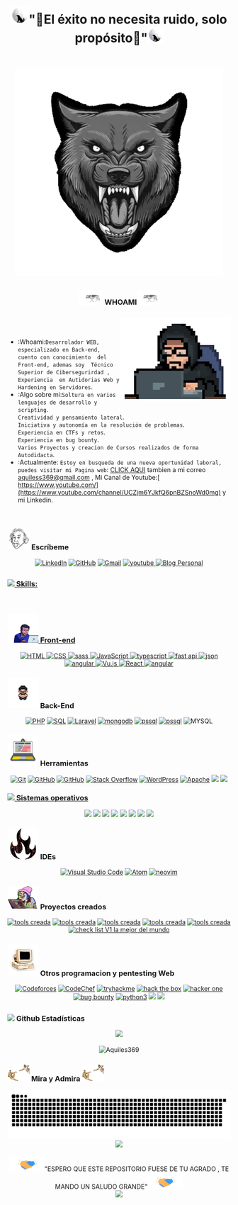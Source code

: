 <h1 align="center"><img height="40" src="https://github.com/Aquiles369/iconos/blob/main/img/lobo1.gif">"🔱El éxito no necesita ruido, solo propósito🔱"<img height="35" src="https://github.com/Aquiles369/iconos/blob/main/img/lobo1.gif"></h1>

<br>

<p align="center">
 <img  height="470rem" alt="GIF" src="https://github.com/Aquiles369/iconos/blob/main/img/lobooo.gif"/>
</p>

##

### <p align="center"> <picture> <img src="https://github.com/Aquiles369/iconos/blob/main/img/lobo2.gif" width="50px"/></picture>&nbsp;&nbsp;WHOAMI<img src="https://github.com/Aquiles369/iconos/blob/main/img/lobo2.gif" width="50px"> </p>

### <picture> <img align="right" src="https://github.com/Aquiles369/iconos/blob/main/img/geni.gif"  width = 250px  high ="200px"></picture>
<br><br> 


- :Whoami:`Desarrolador WEB, especializado en Back-end, cuento con conocimiento  del Front-end, ademas soy  Técnico Superior de Cibersegurirdad , Experiencia  en Autidorias Web y Hardening en Servidores`.
- :Algo sobre mi:`Soltura en varios lenguajes de desarrollo y scripting`.<br>
  `Creatividad y pensamiento lateral`.<br>
  `Iniciativa y autonomía en la resolución de problemas`.<br>
  `Experiencia en CTFs y retos`.<br>
  `Experiencia en bug bounty`.<br>
  `Varios Proyectos y creacion de Cursos realizados de forma Autodidacta`.<br>
- :Actualmente: `Estoy en busqueda de una nueva oportunidad laboral, puedes visitar mi Pagina web`: [CLICK AQUI](https://aquiles-1.gitbook.io/aquiles/readme/todos-los-modulos) tambien a mi correo aquiless369@gmail.com , Mi Canal de Youtube:[ https://www.youtube.com/](https://www.youtube.com/channel/UCZjm6YJkfQ6pnBZSnoWd0mg) y mi Linkedin.
<br>


### <picture> <img src="https://github.com/Aquiles369/iconos/blob/main/img/eis.gif" width ="50" > </picture> Escríbeme
<p align="center">
	<a href="https://www.linkedin.com/in/Aquiles369/"><img src="https://img.shields.io/badge/linkedin-%230A66C2.svg?style=plastic&logo=linkedin&logoColor=white" alt="LinkedIn"/></a>
	<a href="https://github.com/Aquiles369"><img src="https://img.shields.io/badge/github-%23181717.svg?style=plastic&logo=github&logoColor=white" alt="GitHub"/></a>
 <a href="aquiless369@gmail.com"><img img src="https://img.shields.io/badge/gmail-%23EA4335.svg?style=plastic&logo=gmail&logoColor=white" alt="Gmail"/></a>
 <a href="https://www.youtube.com/channel/UCZjm6YJkfQ6pnBZSnoWd0mg"><img alt="youtube" src="https://img.shields.io/badge/youtube-ff4500?logo=youtube&logoColor=#0000ff&style=flat">
 <a href="https://aquiles-1.gitbook.io/aquiles/readme/todos-los-modulos"><img alt="Blog Personal" src="https://img.shields.io/badge/Mi%20Pagina%20Web-yelow">

</p>

##

### <img src="https://media2.giphy.com/media/QssGEmpkyEOhBCb7e1/giphy.gif?cid=ecf05e47a0n3gi1bfqntqmob8g9aid1oyj2wr3ds3mg700bl&rid=giphy.gif" width ="55"> Skills:

<br>
 
### <picture> <img src = "https://github.com/Aquiles369/iconos/blob/main/img/obsession.gif" width = 70px>  </picture> Front-end
<p align="center"> 
  <a href="https://www.w3.org/html/" target="_blank"> 
   <img alt="HTML" src="https://img.shields.io/badge/HTML5%20-%23E34F26.svg?style=plastic&logo=html5&logoColor=white">
  </a>   
  <a href="https://www.w3schools.com/css/" target="_blank">
    <img alt="CSS" src="https://img.shields.io/badge/CSS3-1572B6?logo=css3&logoColor=fff&style=flat">
  </a> 
 <a href="https://www.w3schools.com/css/" target="_blank">
    <img alt="sass" src="https://img.shields.io/badge/Sass-E34F26?logo=Sass&logoColor=fff&style=flat">
  </a> 
  <a href="https://developer.mozilla.org/en-US/docs/Web/JavaScript" target="_blank"> 
     <img alt="JavaScript" src="https://img.shields.io/badge/JavaScript%20-%23F7DF1E.svg?style=plastic&logo=javascript&logoColor=black">
   </a>
	<a href="https://www.w3schools.com/css/" target="_blank">
    <img alt="typescript" src="https://img.shields.io/badge/typescript-800000?logo=typescript&logoColor=#0000ff&style=flat">
  </a> 	
<a href="https://www.sql.com/" target="_blank"> 
    <img alt="fast api" src="https://img.shields.io/badge/fastapi-483d8b?logo=fastapi&logoColor=#0000ff&style=flat">
  </a> 
	<a href="https://www.w3schools.com/css/" target="_blank">
    <img alt="json" src="https://img.shields.io/badge/json-800000?logo=json&logoColor=#0000ff&style=flat">
  </a> 	
	<a href="https://developer.mozilla.org/en-US/docs/Web/JavaScript" target="_blank"> 
     <img alt="angular" src="https://img.shields.io/badge/angular-708090?logo=angular&logoColor=#0000ff&style=flat">
   </a>
<a href="https://developer.mozilla.org/en-US/docs/Web/JavaScript" target="_blank"> 
     <img alt="Vu.js" src="https://img.shields.io/badge/Vue.js-c71585?logo=Vue.js&logoColor=#0000ff&style=flat">
   </a>
 <a href="https://www.python.org" target="_blank">
    <img alt="React" src="https://img.shields.io/badge/react-%2361DAFB.svg?style=plastic&logo=React&logoColor=black">
  </a>
	<a href="https://developer.mozilla.org/en-US/docs/Web/JavaScript" target="_blank"> 
     <img alt="angular" src="https://img.shields.io/badge/Normalize.css-00ced1?logo=Normalize.css&logoColor=#0000ff&style=flat">
   </a>
</p>

 ### <picture> <img src = "https://github.com/Aquiles369/iconos/blob/main/img/pixel.gif" width = 70px>  </picture> Back-End
 <p align="center">
	<a href="https://www.php.net/"><img alt="PHP" src="https://img.shields.io/badge/PHP-14354C.svg?logo=php&logoColor=white&color=mediumpurple"></a>
 	<a href="https://www.mysql.com/"><img alt="SQL" src="https://custom-icon-badges.herokuapp.com/badge/SQL-025E8C.svg?logo=database&logoColor=white"></a>
  	<a href="https://laravel.com/"><img alt="Laravel" src="https://img.shields.io/badge/Laravel-14354C.svg?logo=laravel&logoColor=black&color=orangered"></a>
        <a href="https://mongodb.com/"><img alt="mongodb" src="https://img.shields.io/badge/mongodb-ff00ff?logo=mongodb&logoColor=#ff00ff&style=flat"></a>
        <a href="https://laravel.com/"><img alt="pssql" src="https://img.shields.io/badge/PostgreSQL-ffff00?logo=PostgreSQL&logoColor=#0000ff&style=flat"></a>
        <a href="https://laravel.com/"><img alt="pssql" src="https://img.shields.io/badge/symfony-1e90ff?logo=symfony&logoColor=#0000ff&style=flat"></a>
    <img alt="MYSQL" src="http://img.shields.io/badge/-Mysql-white?style=flat-square&logo=mysql"></a> 	


   
   

 
 </p>

 ### <picture> <img src = "https://github.com/Aquiles369/iconos/blob/main/img/pc.gif" width = 70px>  </picture> Herramientas
 
<p align="center">
     <a href="#"><img alt="Git" src="https://img.shields.io/badge/Git%20-%23F05033.svg?style=plastic&logo=git&logoColor=white"></a>
     <a href="#"><img alt="GitHub" src="https://img.shields.io/badge/gitlab-00008b?logo=gitlab&logoColor=#0000ff&style=flat"></a>
     <a href="https://github.com/Aquiles369"><img src="https://img.shields.io/badge/github-%23181717.svg?style=plastic&logo=github&logoColor=white" alt="GitHub"/></a>
     <a href="#"><img alt="Stack Overflow" src="https://img.shields.io/badge/-Stack%20Overflow-FE7A16?style=plastic&logo=stack-overflow&logoColor=white"></a>
     <a href="#"><img alt="WordPress" src="https://img.shields.io/badge/WordPress-21759B?logo=wordpress&logoColor=fff&style=flat"></a>
     <a href="#"><img alt="Apache" src="https://img.shields.io/badge/apache-cd5c5c?logo=apache&logoColor=#0000ff&style=flat"></a>
     <a href="#"><img src="https://img.shields.io/badge/burpsuite-faebd7?logo=burpsuite&logoColor=#0000ff&style=flat" /></a>
     <a href="#"><img src="https://img.shields.io/badge/Docker-dc143c?logo=Docker&logoColor=#FF5733&style=flat"></a>
     <a href="https://www.w3schools.com/css/" target="_blank">	


         





</p>


 ### <picture> <img src = "https://github.com/7oSkaaa/7oSkaaa/blob/main/Images/OS.gif?raw=true" width = 70px>  </picture> Sistemas operativos
 
<p align="center">
    <a href="#"><img src="https://img.shields.io/badge/Linux-FCC624?style=plastic&logo=linux&logoColor=black"></a>
    <a href="#"><img src="https://img.shields.io/badge/Ubuntu-E95420?style=plastic&logo=ubuntu&logoColor=white"></a>
    <a href="#"><img src="https://img.shields.io/badge/Windows-0078D6?style=plastic&logo=windows&logoColor=white"></a>
    <a href="#"><img src="https://img.shields.io/badge/Arch%20Linux-1793D1?logo=archlinux&logoColor=fff&style=flat" /></a>
    <a href="#"><img src="https://img.shields.io/badge/manjaro-%2335BF5C.svg?&style=plastic&logo=manjaro&logoColor=white" /></a>
    <a href="#"><img src="https://img.shields.io/badge/Kali%20Linux-%23181717.svg?style=plastic&logo=Kali%20Linux&logoColor=blue" /></a>
    <a href="#"><img src="https://img.shields.io/badge/debian-20b2aa?logo=debian&logoColor=#0000ff&style=flat" /></a>
    <a href="#"><img src="https://img.shields.io/badge/linuxmint-e0ffff?logo=linuxmint&logoColor=#0000ff&style=flat"></a>
    <a href="https://img.shields.io/badge/GNU%20Bash-4EAA25?logo=gnubash&logoColor=fff&style=flat"></a>



</p>

 ### <picture> <img src = "https://github.com/Aquiles369/iconos/blob/main/img/fuego.gif" width = 70px>  </picture> IDEs
 
<p align="center">
    <a href="#"><img alt="Visual Studio Code" src="https://img.shields.io/badge/Visual%20Studio%20Code-0078d7.svg?style=plastic&logo=visual-studio-code&logoColor=white"></a>
    <a href="#"><img alt="Atom" src="https://img.shields.io/badge/atom-%2366595C.svg?&style=plastic&logo=atom&logoColor=white" /></a>
        <a href="#"><img alt="neovim" src="https://img.shields.io/badge/neovim-f0ffff?logo=neovim&logoColor=#0000ff&style=flat" /></a>


 
 ### <picture> <img src = "https://github.com/Aquiles369/iconos/blob/main/img/hack1.gif" width = 70px>  </picture> Proyectos creados
 <p align="center">
  	<a href="https://github.com/Aquiles369/FLDSMDFR"><img alt="tools creada" src="https://img.shields.io/badge/FLDSMDFR-ff4500?logo=FLDSMDFR&logoColor=#0000ff&style=flat"/></a>
   	<a href="https://github.com/Aquiles369/Bug_Bounty_IA_ari"><img alt="tools creada" src="https://img.shields.io/badge/Bug_Bounty_IA_ari-f70606?logo=Bug_Bounty_IA_ari&logoColor=#f70606&style=flat"/></a>
    	<a href="https://github.com/Aquiles369/CIBERSEGURIDAD.TODOS-LOS-PDF"><img alt="tools creada" src="https://img.shields.io/badge/CIBERSEGURIDAD_TODOS_LOS_PDF-0615f7?logo=Bug_Bounty_IA_ari&logoColor=#0615f7&style=flat"/></a>
     	<a href="https://github.com/Aquiles369/Cursos-de-Youtube"><img alt="tools creada" src="https://img.shields.io/badge/Cursos_de_Youtube-bd06f7?logo=Bug_Bounty_IA_ari&logoColor=#bd06f7&style=flat"/></a>
      	<a href="https://aquiles-1.gitbook.io/aquiles/readme/todos-los-modulos"><img alt="tools creada" src="https://img.shields.io/badge/Blog-ff8000?logo=Blog&logoColor=#ff8000&style=flat"/></a>
	<a href="nada"><img alt="check list V1 la mejor del mundo" src="https://img.shields.io/badge/Chek_list_V1-003aff?logo=Check_list_V11&logoColor=#003aff&style=flat"/></a></p>     

   
 ### <picture> <img src = "https://github.com/Aquiles369/iconos/blob/main/img/pccc.gif" width = 70px>  </picture> Otros programacion y pentesting Web
 
<p align="center">
	<a href="#"><img alt = "Codeforces" src="https://img.shields.io/badge/codeforces%20-%231F8ACB.svg?style=plastic&logo=codeforces&logoColor=white" /></a>	
	<a href="#"><img alt = "CodeChef" src="https://img.shields.io/badge/codechef-%235B4638.svg?style=plastic&logo=codechef&logoColor=white" /></a>
	<a href="#"><img alt = "tryhackme" src="https://img.shields.io/badge/tryhackme-008000?logo=tryhackme&logoColor=#0000ff&style=flat" /></a>
	<a href="#"><img alt = "hack the box " src="https://img.shields.io/badge/hackthebox-fff8dc?logo=hackthebox&logoColor=#0000ff&style=flat" /></a>
	<a href="#"><img alt = "hacker one " src="https://img.shields.io/badge/hackerone-dc143c?logo=hackerone&logoColor=#0000ff&style=flat" /></a>
	<a href="#"><img alt = "bug bounty " src="https://img.shields.io/badge/Open%20Bug%20Bounty-00008b?logo=Open%20Bug%20Bounty&logoColor=#0000ff&style=flat" /></a>
	<a href="#"><img alt = "python3 " src="https://img.shields.io/badge/python3-dc143c?logo=python3&logoColor=#0000ff&style=flat" /></a>
	<a href="#"><img src="https://img.shields.io/badge/GNU%20Bash-800080?logo=GNU%20Bash&logoColor=#0000ff&style=flat"></a>
	<a href="#"><img src="https://img.shields.io/badge/hardening_Servidores-dc143c?logo=hardening_Servidores&logoColor=#FF5733&style=flat"></a>
   
</p>

##

### <picture> <img src = "https://github.com/7oSkaaa/7oSkaaa/blob/main/Images/Statistics.gif?raw=true" width = 50px>  </picture> Github Estadísticas
<div align="center">
<a href="https://github.com/Aquiles369/">
  <img src="https://github-readme-stats.vercel.app/api?username=Aquiles369&include_all_commits=true&count_private=true&show_icons=true&line_height=20&title_color=7A7ADB&icon_color=2234AE&text_color=D3D3D3&bg_color=0,000000,130F40" width="450"/> 
</a></br></br>

 <img src="https://github-readme-stats.vercel.app/api/top-langs?username=Aquiles369&show_icons=true&locale=en&layout=compact&line_height=20&title_color=7A7ADB&icon_color=2234AE&text_color=D3D3D3&bg_color=0,000000,130F40" width="375"  alt="Aquiles369"/>
</div>
	
### <img height="40" src="https://github.com/Aquiles369/iconos/blob/main/img/perfec.gif" width ="50px"> Mira y Admira <img height="40" src="https://github.com/Aquiles369/iconos/blob/main/img/perfec.gif"  width ="50px">
	
<p align = "center">
	<img src = "https://github.com/7oSkaaa/7oSkaaa/blob/output/github-contribution-grid-snake.svg?" alt = "Snake Game"/>
	<img src="https://user-images.githubusercontent.com/73097560/115834477-dbab4500-a447-11eb-908a-139a6edaec5c.gif"> 
</p>
<p align="center">
<img src="https://github.com/0xAbdulKhalid/0xAbdulKhalid/raw/main/assets/mdImages/handshake.gif" width ="80">"ESPERO QUE ESTE REPOSITORIO  FUESE DE TU AGRADO , TE MANDO UN SALUDO GRANDE"<img src="https://github.com/0xAbdulKhalid/0xAbdulKhalid/raw/main/assets/mdImages/handshake.gif" width ="80">
	<br>
	<img src="https://user-images.githubusercontent.com/73097560/115834477-dbab4500-a447-11eb-908a-139a6edaec5c.gif"> 
</p>
